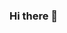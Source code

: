 ### Hi there 👋

<!--
**DJAtomica1/DJAtomica1** is a ✨ _special_ ✨ repository because its `README.md` (this file) appears on your GitHub profile.

Here are some ideas to get you started:

[![spotify-github-profile](https://spotify-github-profile.vercel.app/api/view?uid=nsdtr2hub07vb0v87hj398qlr&cover_image=true&theme=default&show_offline=false&background_color=212121&interchange=false&bar_color_cover=true)](https://github.com/kittinan/spotify-github-profile)
-->
